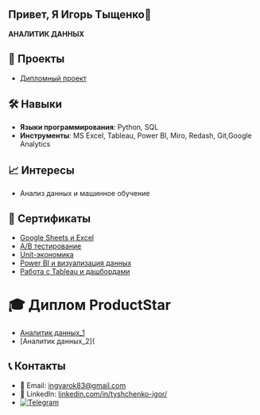 ## Привет, Я Игорь Тыщенко👋

 **AНАЛИТИК ДАННЫХ**

## 🚀 Проекты
- [Дипломный проект](Дипломная_работа.pdf)
 
## 🛠️ Навыки
- **Языки программирования**: Python, SQL  
- **Инструменты**: MS Excel, Tableau, Power BI, Miro, Redash, Git,Google Analytics

## 📈 Интересы
- Анализ данных и машинное обучение

## 📜  Cертификаты
-  [Google Sheets и Excel](СертификатGooglSheets.jpg)
-  [A/B тестирование](СертификатABтест.jpg)
-  [Unit-экономика](СертификатUNITЭкономика.jpg)
-  [Power BI и визуализация данных](СертификатPowerBI.jpg)
-  [Работа с Tableau и дашбордами](СертификатTableau.jpg)


# 🎓 Диплом ProductStar
- [Аналитик данных_1](ДипломProduct_Star.jpg)
- [Аналитик данных_2](

## 📞 Контакты
- 📧 Email: [ingvarok83@gmail.com](mailto:ingvarok83@gmail.com)
- 💼 LinkedIn: [linkedin.com/in/tyshchenko-igor/](https://linkedin.com/in/tyshchenko-igor/)
- [![Telegram](https://img.shields.io/badge/Telegram-0088CC?style=flat&logo=telegram&logoColor=white)](https://t.me/karabasbarbas)


